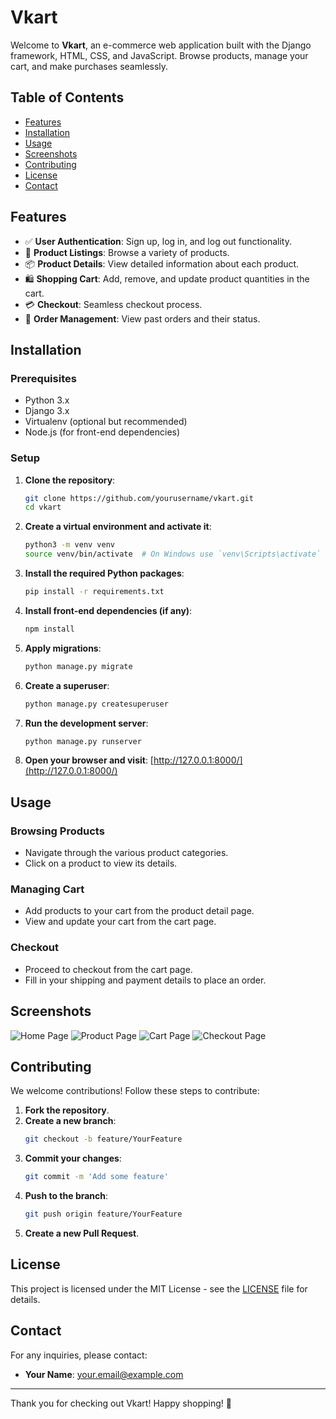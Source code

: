 # Vkart

Welcome to **Vkart**, an e-commerce web application built with the Django framework, HTML, CSS, and JavaScript. Browse products, manage your cart, and make purchases seamlessly.

## Table of Contents

- [Features](#features)
- [Installation](#installation)
- [Usage](#usage)
- [Screenshots](#screenshots)
- [Contributing](#contributing)
- [License](#license)
- [Contact](#contact)

## Features

- ✅ **User Authentication**: Sign up, log in, and log out functionality.
- 🛒 **Product Listings**: Browse a variety of products.
- 📦 **Product Details**: View detailed information about each product.
- 🛍️ **Shopping Cart**: Add, remove, and update product quantities in the cart.
- 💳 **Checkout**: Seamless checkout process.
- 📜 **Order Management**: View past orders and their status.

## Installation

### Prerequisites

- Python 3.x
- Django 3.x
- Virtualenv (optional but recommended)
- Node.js (for front-end dependencies)

### Setup

1. **Clone the repository**:
    ```bash
    git clone https://github.com/yourusername/vkart.git
    cd vkart
    ```

2. **Create a virtual environment and activate it**:
    ```bash
    python3 -m venv venv
    source venv/bin/activate  # On Windows use `venv\Scripts\activate`
    ```

3. **Install the required Python packages**:
    ```bash
    pip install -r requirements.txt
    ```

4. **Install front-end dependencies (if any)**:
    ```bash
    npm install
    ```

5. **Apply migrations**:
    ```bash
    python manage.py migrate
    ```

6. **Create a superuser**:
    ```bash
    python manage.py createsuperuser
    ```

7. **Run the development server**:
    ```bash
    python manage.py runserver
    ```

8. **Open your browser and visit**:
    [http://127.0.0.1:8000/](http://127.0.0.1:8000/)

## Usage

### Browsing Products

- Navigate through the various product categories.
- Click on a product to view its details.

### Managing Cart

- Add products to your cart from the product detail page.
- View and update your cart from the cart page.

### Checkout

- Proceed to checkout from the cart page.
- Fill in your shipping and payment details to place an order.

## Screenshots

![Home Page](screenshots/home_page.png)
![Product Page](screenshots/product_page.png)
![Cart Page](screenshots/cart_page.png)
![Checkout Page](screenshots/checkout_page.png)

## Contributing

We welcome contributions! Follow these steps to contribute:

1. **Fork the repository**.
2. **Create a new branch**:
    ```bash
    git checkout -b feature/YourFeature
    ```
3. **Commit your changes**:
    ```bash
    git commit -m 'Add some feature'
    ```
4. **Push to the branch**:
    ```bash
    git push origin feature/YourFeature
    ```
5. **Create a new Pull Request**.

## License

This project is licensed under the MIT License - see the [LICENSE](LICENSE) file for details.

## Contact

For any inquiries, please contact:
- **Your Name**: [your.email@example.com](mailto:your.email@example.com)

---

Thank you for checking out Vkart! Happy shopping! 🛒
